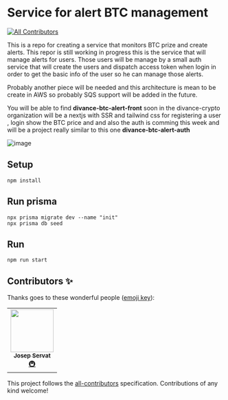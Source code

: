 # Service for alert BTC management
<!-- ALL-CONTRIBUTORS-BADGE:START - Do not remove or modify this section -->
[![All Contributors](https://img.shields.io/badge/all_contributors-1-orange.svg?style=flat-square)](#contributors-)
<!-- ALL-CONTRIBUTORS-BADGE:END -->

This is a repo for creating a service that monitors BTC prize and create alerts. This repor is still working in progress this is the service that will manage alerts for users. Those users will be manage by a small auth service that will create the users and dispatch access token when login in order to get the basic info of the user so he can manage those alerts.

Probably another piece will be needed and this architecture is mean to be create in AWS so probably SQS support will be added in the future.

You will be able to find <strong>divance-btc-alert-front</strong> soon in the divance-crypto organization will be a nextjs with SSR and tailwind css for registering a user , login show the BTC price and
and also the auth is comming this week and will be a project really similar to this one <strong>divance-btc-alert-auth</strong>

![image](https://user-images.githubusercontent.com/3521485/136714080-841dd0f2-3696-4044-9c26-8e26a194abab.png)

## Setup

```shell
npm install
```

## Run prisma

```shell
npx prisma migrate dev --name "init"
npx prisma db seed
```

## Run

```shell
npm run start
```


## Contributors ✨

Thanks goes to these wonderful people ([emoji key](https://allcontributors.org/docs/en/emoji-key)):

<!-- ALL-CONTRIBUTORS-LIST:START - Do not remove or modify this section -->
<!-- prettier-ignore-start -->
<!-- markdownlint-disable -->
<table>
  <tr>
    <td align="center"><a href="http://servatj.me"><img src="https://avatars.githubusercontent.com/u/3521485?v=4?s=100" width="100px;" alt=""/><br /><sub><b>Josep Servat</b></sub></a><br /><a href="#infra-servatj" title="Infrastructure (Hosting, Build-Tools, etc)">🚇</a></td>
  </tr>
</table>

<!-- markdownlint-restore -->
<!-- prettier-ignore-end -->

<!-- ALL-CONTRIBUTORS-LIST:END -->

This project follows the [all-contributors](https://github.com/all-contributors/all-contributors) specification. Contributions of any kind welcome!
